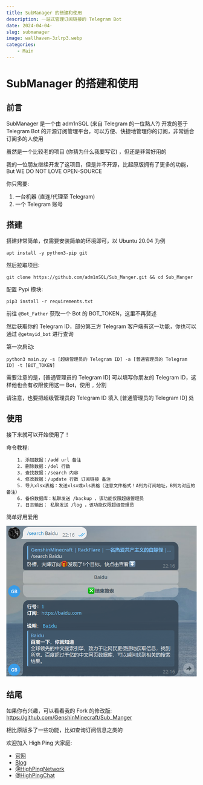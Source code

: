 ```yaml
---
title: SubManager 的搭建和使用
description: 一站式管理订阅链接的 Telegram Bot
date: 2024-04-04·
slug: submanager
image: wallhaven-3zlrp3.webp
categories:
    - Main
---
```


# SubManager 的搭建和使用

## 前言

SubManager 是一个由 adm1nSQL (来自 Telegram 的一位熟人?) 开发的基于 Telegram Bot 的开源订阅管理平台，可以方便、快捷地管理你的订阅，非常适合订阅多的人使用

虽然是一个比较老的项目 (你猜为什么我要写它) ，但还是非常好用的

我的一位朋友继续开发了这项目，但是并不开源，比起原版拥有了更多的功能，But WE DO NOT LOVE OPEN-SOURCE

你只需要: 
1. 一台机器 (直连/代理至 Telegram)
2. 一个 Telegram 账号

## 搭建

搭建非常简单，仅需要安装简单的环境即可，以 Ubuntu 20.04 为例

```
apt install -y python3-pip git
```

然后拉取项目:

```
git clone https://github.com/adm1nSQL/Sub_Manger.git && cd Sub_Manger
```

配置 Pypi 模块: 

```
pip3 install -r requirements.txt
```

前往 `@Bot_Father` 获取一个 Bot 的 BOT_TOKEN，这里不再赘述

然后获取你的 Telegram ID，部分第三方 Telegram 客户端有这一功能，你也可以通过 `@getmyid_bot` 进行查询

第一次启动: 

```
python3 main.py -s [超级管理员的 Telegram ID] -a [普通管理员的 Telegram ID] -t [BOT_TOKEN]
```

需要注意的是，[普通管理员的 Telegram ID] 可以填写你朋友的 Telegram ID，这样他也会有权限使用这一 Bot，使用 `,` 分割

请注意，也要把超级管理员的 Telegram ID 填入 [普通管理员的 Telegram ID] 处

## 使用

接下来就可以开始使用了！

命令教程: 

```
    1. 添加数据：/add url 备注
    2. 删除数据：/del 行数
    3. 查找数据：/search 内容
    4. 修改数据：/update 行数 订阅链接 备注
    5. 导入xlsx表格：发送xlsx或xls表格（注意文件格式！A列为订阅地址，B列为对应的备注）
    6. 备份数据库：私聊发送 /backup ，该功能仅限超级管理员
    7. 日志输出： 私聊发送 /log ，该功能仅限超级管理员
```

简单好用爱用

![alt text](image.png)

## 结尾

如果你有兴趣，可以看看我的 Fork 的修改版: <https://github.com/GenshinMinecraft/Sub_Manger>

相比原版多了一些功能，比如查询订阅信息之类的

欢迎加入 High Ping 大家庭:
- [官网](https://highp.ing)
- [Blog](https://blog.highp.ing)
- [@HighPingNetwork](https://t.me/HighPingNetwork)
- [@HighPingChat](https://t.me/highpingchat)